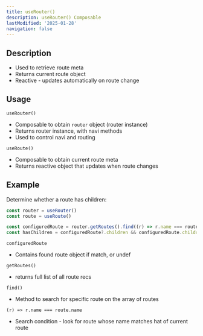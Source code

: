```yaml
---
title: useRouter()
description: useRouter() Composable
lastModified: '2025-01-28'
navigation: false
---
```


## Description

- Used to retrieve route meta
- Returns current route object
- Reactive - updates automatically on route change

## Usage

`useRouter()`

- Composable to obtain `router` object (router instance)
- Returns router instance, with navi methods
- Used to control navi and routing

`useRoute()`

- Composable to obtain current route meta
- Returns reactive object that updates when route changes

## Example

Determine whether a route has children:

```ts
const router = useRouter()
const route = useRoute()

const configuredRoute = router.getRoutes().find((r) => r.name === route.name)
const hasChildren = configuredRoute?.children && configuredRoute.children.length > 0
```


`configuredRoute`

- Contains found route object if match, or undef

`getRoutes()`

- returns full list of all route recs

`find()`

- Method to search for specific route on the array of routes

`(r) => r.name === route.name`

- Search condition - look for route whose name matches hat of current route
